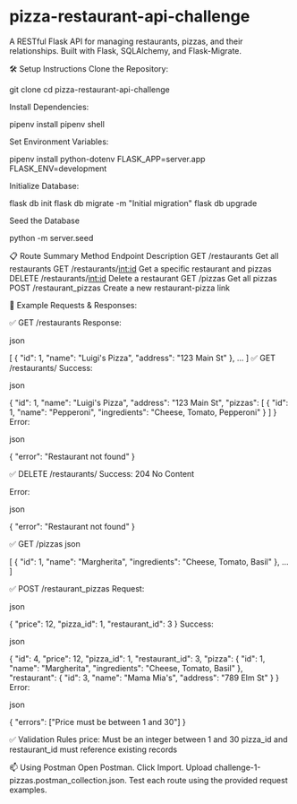 # pizza-restaurant-api-challenge
A RESTful Flask API for managing restaurants, pizzas, and their relationships. Built with Flask, SQLAlchemy, and Flask-Migrate.

🛠 Setup Instructions
Clone the Repository:

git clone <your-repo-url>
cd pizza-restaurant-api-challenge

Install Dependencies:

pipenv install
pipenv shell

Set Environment Variables:

pipenv install python-dotenv
FLASK_APP=server.app
FLASK_ENV=development

Initialize Database:

flask db init
flask db migrate -m "Initial migration"
flask db upgrade

Seed the Database

python -m server.seed

📋 Route Summary
Method	 Endpoint	           Description
GET	      /restaurants      	Get all restaurants
GET	      /restaurants/<int:id>	Get a specific restaurant and pizzas
DELETE	  /restaurants/<int:id>	Delete a restaurant
GET   	  /pizzas	            Get all pizzas
POST	  /restaurant_pizzas	Create a new restaurant-pizza link

📮 Example Requests & Responses:

✅ GET /restaurants
Response:

json

[
  {
    "id": 1,
    "name": "Luigi's Pizza",
    "address": "123 Main St"
  },
  ...
]
✅ GET /restaurants/<id>
Success:

json

{
  "id": 1,
  "name": "Luigi's Pizza",
  "address": "123 Main St",
  "pizzas": [
    {
      "id": 1,
      "name": "Pepperoni",
      "ingredients": "Cheese, Tomato, Pepperoni"
    }
  ]
}
Error:

json

{
  "error": "Restaurant not found"
}

✅ DELETE /restaurants/<id>
Success: 204 No Content

Error:

json

{
  "error": "Restaurant not found"
}

✅ GET /pizzas
json

[
  {
    "id": 1,
    "name": "Margherita",
    "ingredients": "Cheese, Tomato, Basil"
  },
  ...
]

✅ POST /restaurant_pizzas
Request:

json

{
  "price": 12,
  "pizza_id": 1,
  "restaurant_id": 3
}
Success:

json

{
  "id": 4,
  "price": 12,
  "pizza_id": 1,
  "restaurant_id": 3,
  "pizza": {
    "id": 1,
    "name": "Margherita",
    "ingredients": "Cheese, Tomato, Basil"
  },
  "restaurant": {
    "id": 3,
    "name": "Mama Mia's",
    "address": "789 Elm St"
  }
}
Error:

json

{
  "errors": ["Price must be between 1 and 30"]
}

✅ Validation Rules
price: Must be an integer between 1 and 30
pizza_id and restaurant_id must reference existing records

📫 Using Postman
Open Postman.
Click Import.
Upload challenge-1-pizzas.postman_collection.json.
Test each route using the provided request examples.


